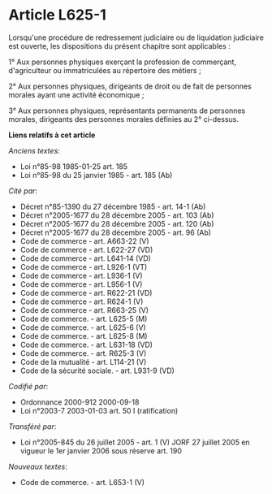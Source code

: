 # Article L625-1

Lorsqu'une procédure de redressement judiciaire ou de liquidation judiciaire est ouverte, les dispositions du présent
chapitre sont applicables :

1° Aux personnes physiques exerçant la profession de commerçant, d'agriculteur ou immatriculées au répertoire des métiers ;

2° Aux personnes physiques, dirigeants de droit ou de fait de personnes morales ayant une activité économique ;

3° Aux personnes physiques, représentants permanents de personnes morales, dirigeants des personnes morales définies au 2°
ci-dessus.

**Liens relatifs à cet article**

_Anciens textes_:

  - Loi n°85-98 1985-01-25 art. 185
  - Loi n°85-98 du 25 janvier 1985 - art. 185 (Ab)

_Cité par_:

  - Décret n°85-1390 du 27 décembre 1985 - art. 14-1 (Ab)
  - Décret n°2005-1677 du 28 décembre 2005 - art. 103 (Ab)
  - Décret n°2005-1677 du 28 décembre 2005 - art. 120 (Ab)
  - Décret n°2005-1677 du 28 décembre 2005 - art. 96 (Ab)
  - Code de commerce - art. A663-22 (V)
  - Code de commerce - art. L622-27 (VD)
  - Code de commerce - art. L641-14 (VD)
  - Code de commerce - art. L926-1 (VT)
  - Code de commerce - art. L936-1 (V)
  - Code de commerce - art. L956-1 (V)
  - Code de commerce - art. R622-21 (VD)
  - Code de commerce - art. R624-1 (V)
  - Code de commerce - art. R663-25 (V)
  - Code de commerce. - art. L625-5 (M)
  - Code de commerce. - art. L625-6 (V)
  - Code de commerce. - art. L625-8 (M)
  - Code de commerce. - art. L631-18 (VD)
  - Code de commerce. - art. R625-3 (V)
  - Code de la mutualité - art. L114-21 (V)
  - Code de la sécurité sociale. - art. L931-9 (VD)

_Codifié par_:

  - Ordonnance 2000-912 2000-09-18
  - Loi n°2003-7 2003-01-03 art. 50 I (ratification)

_Transféré par_:

  - Loi n°2005-845 du 26 juillet 2005 - art. 1 (V) JORF 27 juillet 2005 en vigueur le 1er janvier 2006 sous réserve art. 190

_Nouveaux textes_:

  - Code de commerce. - art. L653-1 (V)
